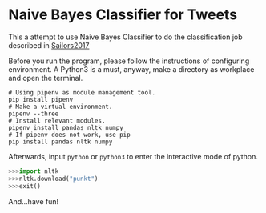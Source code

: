 # Naive Bayes Classifier for Tweets
This a attempt to use Naive Bayes Classifier to do the classification job described in [Sailors2017](https://github.com/abisee/sailors2017)

Before you run the program, please follow the instructions of configuring environment.
A Python3 is a must, anyway, make a directory as workplace and open the terminal.
``` shell
# Using pipenv as module management tool.
pip install pipenv
# Make a virtual environment.
pipenv --three
# Install relevant modules.
pipenv install pandas nltk numpy
# If pipenv does not work, use pip
pip install pandas nltk numpy
```
Afterwards, input `python` or `python3` to enter the interactive mode of python.
``` python
>>>import nltk
>>>nltk.download("punkt")
>>>exit()
```
And...have fun!